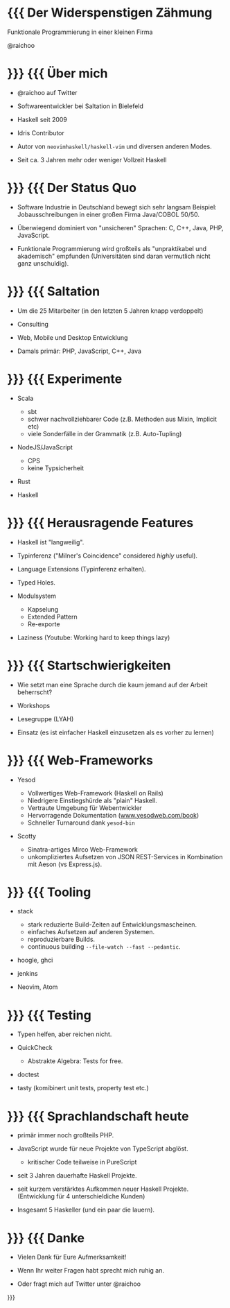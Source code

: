 {{{ Der Widerspenstigen Zähmung
===============================

Funktionale Programmierung in einer kleinen Firma

@raichoo

}}}
{{{ Über mich
=============

  - @raichoo auf Twitter

  - Softwareentwickler bei Saltation in Bielefeld

  - Haskell seit 2009

  - Idris Contributor

  - Autor von `neovimhaskell/haskell-vim` und diversen anderen Modes.

  - Seit ca. 3 Jahren mehr oder weniger Vollzeit Haskell

}}}
{{{ Der Status Quo
==================

- Software Industrie in Deutschland bewegt sich sehr langsam
  Beispiel:
    Jobausschreibungen in einer großen Firma Java/COBOL 50/50.

- Überwiegend dominiert von "unsicheren" Sprachen:
  C, C++, Java, PHP, JavaScript.

- Funktionale Programmierung wird großteils als "unpraktikabel und
  akademisch" empfunden (Universitäten sind daran vermutlich nicht ganz
  unschuldig).

}}}
{{{ Saltation
=============

- Um die 25 Mitarbeiter (in den letzten 5 Jahren knapp verdoppelt)

- Consulting

- Web, Mobile und Desktop Entwicklung

- Damals primär: PHP, JavaScript, C++, Java

}}}
{{{ Experimente
===============

- Scala
    - sbt
    - schwer nachvollziehbarer Code (z.B. Methoden aus Mixin, Implicit etc)
    - viele Sonderfälle in der Grammatik (z.B. Auto-Tupling)

- NodeJS/JavaScript
    - CPS
    - keine Typsicherheit

- Rust

- Haskell

}}}
{{{ Herausragende Features
==========================

- Haskell ist "langweilig".

- Typinferenz ("Milner's Coincidence" considered *highly* useful).

- Language Extensions (Typinferenz erhalten).

- Typed Holes.

- Modulsystem
    - Kapselung
    - Extended Pattern
    - Re-exporte

- Laziness (Youtube: Working hard to keep things lazy)

}}}
{{{ Startschwierigkeiten
========================

- Wie setzt man eine Sprache durch die kaum jemand auf der Arbeit beherrscht?

- Workshops

- Lesegruppe (LYAH)

- Einsatz (es ist einfacher Haskell einzusetzen als es vorher zu lernen)

}}}
{{{ Web-Frameworks
==================

- Yesod
    - Vollwertiges Web-Framework (Haskell on Rails)
    - Niedrigere Einstiegshürde als "plain" Haskell.
    - Vertraute Umgebung für Webentwickler
    - Hervorragende Dokumentation (www.yesodweb.com/book)
    - Schneller Turnaround dank `yesod-bin`

- Scotty
    - Sinatra-artiges Mirco Web-Framework
    - unkompliziertes Aufsetzen von JSON REST-Services in
      Kombination mit Aeson (vs Express.js).

}}}
{{{ Tooling
===========

- stack
    - stark reduzierte Build-Zeiten auf Entwicklungsmascheinen.
    - einfaches Aufsetzen auf anderen Systemen.
    - reproduzierbare Builds.
    - continuous building `--file-watch --fast --pedantic`.

- hoogle, ghci

- jenkins

- Neovim, Atom

}}}
{{{ Testing
===========

- Typen helfen, aber reichen nicht.

- QuickCheck
    - Abstrakte Algebra: Tests for free.

- doctest

- tasty (komibinert unit tests, property test etc.)

}}}
{{{ Sprachlandschaft heute
==========================

- primär immer noch großteils PHP.

- JavaScript wurde für neue Projekte von TypeScript abglöst.
    - kritischer Code teilweise in PureScript

- seit 3 Jahren dauerhafte Haskell Projekte.

- seit kurzem verstärktes Aufkommen neuer Haskell Projekte.
  (Entwicklung für 4 unterschieldiche Kunden)

- Insgesamt 5 Haskeller (und ein paar die lauern).

}}}
{{{ Danke
=========

- Vielen Dank für Eure Aufmerksamkeit!

- Wenn Ihr weiter Fragen habt sprecht mich ruhig an.

- Oder fragt mich auf Twitter unter @raichoo

}}}
